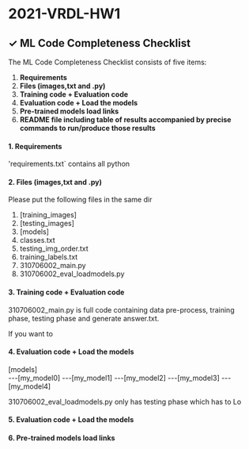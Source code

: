 # 2021-VRDL-HW1

## ✓ ML Code Completeness Checklist

The ML Code Completeness Checklist consists of five items:

1. **Requirements**
2. **Files (images,txt and .py)** 
3. **Training code + Evaluation code** 
4. **Evaluation code + Load the models**
5. **Pre-trained models load links**
6. **README file including table of results accompanied by precise commands to run/produce those results**


#### 1. Requirements

'requirements.txt` contains all python 

#### 2. Files (images,txt and .py)

Please put the following files in the same dir

1. [training_images]
2. [testing_images]
3. [models]
4. classes.txt
5. testing_img_order.txt
6. training_labels.txt
7. 310706002_main.py
8. 310706002_eval_loadmodels.py

#### 3. Training code + Evaluation code

310706002_main.py is full code containing data pre-process, training phase, testing phase and generate answer.txt.

If you want to 
    
#### 4. Evaluation code + Load the models 

[models]\
---[my_model0]
---[my_model1]
---[my_model2]
---[my_model3]
---[my_model4]
    
310706002_eval_loadmodels.py only has testing phase which has to Lo

#### 5. Evaluation code + Load the models

#### 6. Pre-trained models load links




